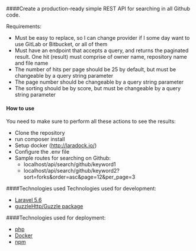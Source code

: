 ####Create a production-ready simple REST API for searching in all Github code.

Requirements:
- Must be easy to replace, so I can change provider if I some day want to use GitLab or Bitbucket, or all of them
- Must have an endpoint that accepts a query, and returns the paginated result. One hit (result) must comprise of owner name, repository name and file name
- The number of hits per page should be 25 by default, but must be changeable by a query string parameter
- The page number should be changeable by a query string parameter
- The sorting should be by score, but must be changeable by a query string parameter

#### How to use
You need to make sure to perform all these actions to see the results:

- Clone the repository
- run composer install
- Setup docker (http://laradock.io/)
- Configure the .env file
- Sample routes for searching on Github:
  - localhost/api/search/github/keyword1
  - localhost/api/search/github/keyword2?sort=forks&order=asc&page=12&per_page=3

####Technologies used
Technologies used for development:

- [Laravel 5.6](https://laravel.com/)
- [guzzleHttp/Guzzle package](https://packagist.org/packages/guzzlehttp/guzzle)

####Technologies used for deployment:

- [php]()
- [Docker](http://laradock.io/)
- [npm](https://www.npmjs.com/)

